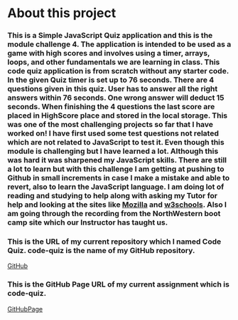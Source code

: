 # About this project
### This is a Simple JavaScript Quiz application and this is the module challenge 4. The application is intended to be used as a game with high scores and involves using a timer, arrays, loops, and other fundamentals we are learning in class.  This code quiz application is from scratch without any starter code. In the given Quiz timer is set up to 76 seconds. There are 4 questions given in this quiz. User has to answer all the right answers within 76 seconds. One wrong answer will deduct 15 seconds. When finishing the 4 questions the last score are placed in HighScore place and stored in the local storage. This was one of the most challenging projects so far that I have worked on! I have first used some test questions not related which are not related to JavaScript to test it. Even though this module is challenging but I have learned a lot. Although this was hard it was sharpened my JavaScript skills. There are still a lot to learn but with this challenge I am getting at pushing to Github in small increments in case I make a mistake and able to revert, also to learn the JavaScript language. I am doing lot of reading and studying to help along with asking my Tutor for help and looking at the sites like [Mozilla]( https://developer.mozilla.org/en-US/docs/Web/JavaScript "dev.Mozilla") and [w3schools](https://www.w3schools.com/js/ "w3Schools"). Also I am going through the recording from the NorthWestern boot camp site which our Instructor has taught us.

### This is the URL of my current repository which I named Code Quiz. code-quiz is the name of my GitHub repository.
[GitHub](https://github.com/jaya4ever/code-quiz "GitHub Repository")

### This is the GitHub Page URL of my current assignment which is code-quiz.
[GitHubPage]( https://jaya4ever.github.io/code-quiz/ "GitHub Page")



